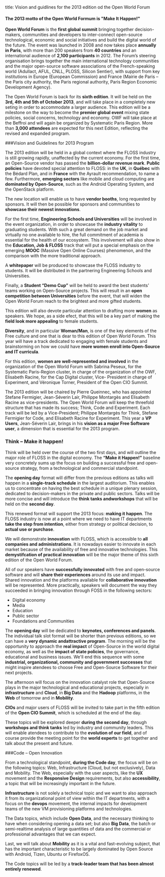 title: Vision and guidlines for the 2013 edition od the Open World Forum

#### The 2013 motto of the Open World Formum is "<b>Make It Happen!</b>"

**Open World Forum** is the **first global summit** bringing together decision-makers,
communities and developers to inter-connect open-source technological, economic and
social initiatives and build the digital world of the future. The event was launched in 2008
and now takes place **annually in Paris**, with more than 200 speakers from **40 countries** and
an international audience of **2,100 participants** in 2012. The Forum’s steering organisation
brings together the main international technology communities and the major open-source
software associations of the French-speaking world (Adullact, AFUL, CNLL, PLOSS,
Silicon Sentier), with support from key institutions in Europe (European Commission) and
France (Mairie de Paris – the Paris city authority, the Paris regional authority, Paris Region
Economic Development Agency).


The Open World Forum is back for its **sixth edition**. It will be held on the **3rd, 4th and 5th
of October 2013**, and will take place in a completely new seting in order to accommodate
a larger audience. This edition will be a milestone on the way to become the **premier
global event** mixing state policies, social concerns, technology and economy. OWF will
take place at the Beffroi and will again be organized by Systematic Paris Region. More
than **3,000 attendees** are expected for this next Edition, reflecting the revised and expanded program.

###Vision and Guidelines for 2013 Program

The 2013 edition will be held in a global context where the FLOSS industry is still growing rapidly, unaffected by the current economy. For the first time, an Open-Source vendor has passed the **billion-dollar revenue mark**. **Public policies** have devoted special attention to FLOSS: in the **UK**, in **Québec** with the Bédard Plan, and in **France** with the Ayrault recommendation, to name a few. Furthermore, **emerging sectors** like mobile and cloud computing are **dominated by Open-Source**, such as the Android Operating System, and the OpenStack platform.

The new location will enable us to have **vendor booths**, long requested by sponsors. It will then be possible for sponsors and communities to **showcase their newest innovations**.

For the first time, **Engineering Schools and Universities** will be involved in the event organization, in order to showcase the **industry vitality** to graduating students. With such
a great demand on the job market and virtually no one available to hire, the full
commitment of academia is essential for the health of our ecosystem. This involvement
will also show in the **Education, Job & FLOSS** track that will put a special emphasis on
the emerging **MOOC** (Massive Open Online Courses) phenomenon, and the comparison
with the more traditional approach.

A **whitepaper** will be produced to showcase the FLOSS industry to students. It will be distributed in the partnering Engineering Schools and Universities.

Finally, a **Student “Demo Cup”** will be held to award the best students' teams working on
Open-Source projects. This will result in an **open competition between Universities**
before the event, that will widen the Open World Forum reach to the brightest and more
gifted students.

This edition will also devote particular attention to drafting more **women** as speakers.
We hope, as a side efect, that this will be a key part of making the **field look more appealing** to female students.

**Diversity**, and in particular **Woman/Man**, is one of the key elements of the Free culture
and one that is dear to this edition of Open World Forum. This year will have a
track dedicated to engaging with female students and brainstorming on how we could
have **more women enroll into Open-Source and IT curricula**.

For this edition, **women are well-represented and involved** in the organization of the
Open World Forum  with Sabrina Peseux, for the Systematic Paris-Region cluster, in
charge of the organization of the OWF, Elisabeth Racine, for the Cap Digital cluster, Vice-
President in charge of Experiment, and Véronique Torner, President of the Open CIO
Summit.

The 2013 edition will be chaired by Pierre Queinnec, who has appointed Stefane Fermigier,
Jean-Séverin Lair, Philippe Montargès and Elisabeth Racine as vice-presidents. The Open
World Forum will keep the threefold structure that has made its success; Think, Code and
Experiment. Each track will be led by a Vice-President; Philippe Montargès for Think,
Stefane Fermigier for Code, and Elisabeth Racine for Experiment. This year a **VP Users**,
Jean-Séverin Lair, brings in his **vision as a major Free Software user**, a dimension that is
essential for the 2013 program.

### Think – Make it happen!

Think will be held over the course of the two first days, and will outline the major role of
FLOSS in the digital economy. The **“Make it Happen!”** baseline very concretely sums up the focus on building a successful free and open-source strategy, from a technological and 
commercial standpoint. 


The **opening day** format will differ from the previous editions as talks will happen in a
**single-track schedule** in the largest auditorium. This enables us to concentrate on having
the best schedule in a unique plenary session, dedicated to decision-makers in the private
and public sectors. Talks will be more concise and will introduce the **think tanks andworkshops** that will be held on the **second day**.

This renewed format will support the 2013 focus: **making it happen**. The FLOSS industry 
is now at a point where we need to have IT departments **take the step from intention**, either from strategy or political decision, to **actual use or purchase**.

We will demonstrate **innovation** with FLOSS, which is accessible to **all companies and administrations**. It is nowadays easier to innovate in each market because of the availability of free and innovative technologies. This **demystifcation of practical innovation** will be the major theme of this sixth edition of the Open World Forum.

All of our speakers have **successfully innovated** with free and open-source software and
will **share their experiences** around its use and impact. Shared innovation and the
platforms available for **collaborative innovation** will be represented. More practically,
speakers will document the way they succeeded in bringing innovation through FOSS in
the following sectors:
 
* Digital economy
* Media
* Education
* Public sector
* Foundations and Communities
 

The **opening day** will be dedicated to **keynotes, conferences and panels**. The individual
talk slot format will be shorter than previous editions, so we can have a **very dynamic andattractive program**. The morning will be the opportunity to approach the **real impact** of
Open-Source in the world digital economy, as well as the **impact of state policies**, the
governance, educational and business issues. We'll end this sequence with some
**industrial, organizational, community and government successes** that might inspire
atendees to choose Free and Open-Source Software for their next projects.

The afternoon will focus on the innovation catalyst role that Open-Source plays in the
major technological and educational projects, especially in **infrastructure** and **Cloud**, in
**Big Data** and the **Hadoop** platforms, in the **Web** of tomorrow and in **Mobility**.

**CIOs** and major users of FLOSS will be invited to take part in the fifth edition of the **Open CIO Summit**, which is scheduled at the end of the day.

These topics will be explored deeper **during the second day**, through **workshops and think tanks** led by industry and community leaders. This will enable atendees to
contribute to the **evolution of our field**, and of course provide the meeting point for the
**world experts** to get together and talk about the present and future.

###Code – Open Innovation

From a technological standpoint, **during the Code day**, the focus will be on the following topics: Web, Infrastructure (Cloud, but not exclusively), Data and Mobility. The Web, especially with the user aspects, like the **UX** movement and the **Responsive Design** requirements, but also **accessibility**, a topic that will be increasingly important in the future.

**Infrastructure** is not solely a technical topic and we want to also approach it from its organizational point of view within the IT departments, with a focus on the **devops** movement, the internal impacts for development teams of the new VM provisioning platforms and technologies.

The Data topics, which include **Open Data**, and the necessary thinking to have when considering opening a data set; but also **Big Data**, the batch or semi-realtime analysis of large quantities of data and the commercial or professional advantages that we can expect.

Last, we will talk about **Mobility** as it is a vital and fast-evolving subject, that has the important characteristic to be largely dominated by Open Source with Android, Tizen, Ubuntu or FirefoxOS.

The Code topics will be led by a **track-leader team that has been almost entirely renewed**.
